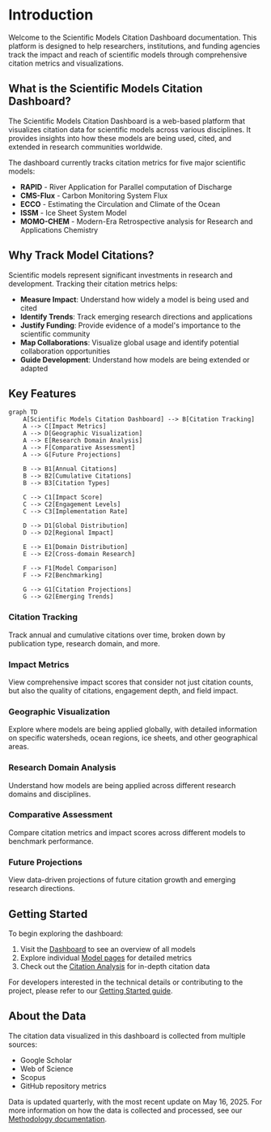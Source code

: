 # Introduction

Welcome to the Scientific Models Citation Dashboard documentation. This platform is designed to help researchers, institutions, and funding agencies track the impact and reach of scientific models through comprehensive citation metrics and visualizations.

## What is the Scientific Models Citation Dashboard?

The Scientific Models Citation Dashboard is a web-based platform that visualizes citation data for scientific models across various disciplines. It provides insights into how these models are being used, cited, and extended in research communities worldwide.

The dashboard currently tracks citation metrics for five major scientific models:

- **RAPID** - River Application for Parallel computation of Discharge
- **CMS-Flux** - Carbon Monitoring System Flux
- **ECCO** - Estimating the Circulation and Climate of the Ocean
- **ISSM** - Ice Sheet System Model
- **MOMO-CHEM** - Modern-Era Retrospective analysis for Research and Applications Chemistry

## Why Track Model Citations?

Scientific models represent significant investments in research and development. Tracking their citation metrics helps:

- **Measure Impact**: Understand how widely a model is being used and cited
- **Identify Trends**: Track emerging research directions and applications
- **Justify Funding**: Provide evidence of a model's importance to the scientific community
- **Map Collaborations**: Visualize global usage and identify potential collaboration opportunities
- **Guide Development**: Understand how models are being extended or adapted

## Key Features

```mermaid
graph TD
    A[Scientific Models Citation Dashboard] --> B[Citation Tracking]
    A --> C[Impact Metrics]
    A --> D[Geographic Visualization]
    A --> E[Research Domain Analysis]
    A --> F[Comparative Assessment]
    A --> G[Future Projections]
    
    B --> B1[Annual Citations]
    B --> B2[Cumulative Citations]
    B --> B3[Citation Types]
    
    C --> C1[Impact Score]
    C --> C2[Engagement Levels]
    C --> C3[Implementation Rate]
    
    D --> D1[Global Distribution]
    D --> D2[Regional Impact]
    
    E --> E1[Domain Distribution]
    E --> E2[Cross-domain Research]
    
    F --> F1[Model Comparison]
    F --> F2[Benchmarking]
    
    G --> G1[Citation Projections]
    G --> G2[Emerging Trends]
```

### Citation Tracking
Track annual and cumulative citations over time, broken down by publication type, research domain, and more.

### Impact Metrics
View comprehensive impact scores that consider not just citation counts, but also the quality of citations, engagement depth, and field impact.

### Geographic Visualization
Explore where models are being applied globally, with detailed information on specific watersheds, ocean regions, ice sheets, and other geographical areas.

### Research Domain Analysis
Understand how models are being applied across different research domains and disciplines.

### Comparative Assessment
Compare citation metrics and impact scores across different models to benchmark performance.

### Future Projections
View data-driven projections of future citation growth and emerging research directions.

## Getting Started

To begin exploring the dashboard:

1. Visit the [Dashboard](/dashboard) to see an overview of all models
2. Explore individual [Model pages](/models) for detailed metrics
3. Check out the [Citation Analysis](/citations) for in-depth citation data

For developers interested in the technical details or contributing to the project, please refer to our [Getting Started guide](getting-started).

## About the Data

The citation data visualized in this dashboard is collected from multiple sources:

- Google Scholar
- Web of Science
- Scopus
- GitHub repository metrics

Data is updated quarterly, with the most recent update on May 16, 2025. For more information on how the data is collected and processed, see our [Methodology documentation](methodology/data-collection).